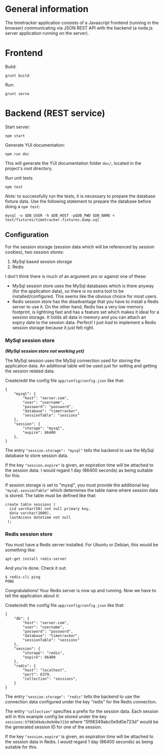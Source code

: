 General information
===================

The timetracker application consists of a Javascript frontend (running in the browser)
communicating via JSON REST API with the backend (a node.js server application running on the server).


Frontend
========

Build:

    grunt build

Run:

    grunt serve


Backend (REST service)
======================

Start server:

    npm start

Generate YUI documentation:

    npm run doc

This will generate the YUI documentation folder `doc/`, located in the project's root directory.

Run unit tests

    npm test

*Note:* to successfully run the tests, it is necessary to prepare the database fixture data.
Use the following statement to prepare the database before doing a `npm test`:

    mysql -u $DB_USER -h $DB_HOST -p$DB_PWD $DB_NAME < test/fixtures/timetracker.fixtures.dump.sql

Configuration
-------------

For the session storage (session data which will be referenced by session cookies), two session stores:

  1. MySql based session storage
  2. Redis

I don't think there is much of an argument pro or against one of these:

* MySql session store uses the MySql databases which is there anyway (for the application data),
so there is no extra tool to be installed/configured. This seems like the obvious choice for most users.
* Redis session store has the disadvantage that you have to install a Redis server to use it.
On the other hand, Redis has a very low memory footprint,
is lightning fast and has a feature set which makes it ideal for a session storage.
It holds all data in memory and you can attach an expiry date to the session data.
Perfect! I just *had* to implement a Redis session storage because it just felt right.

### MySql session store

***(MySql session store not working yet)***

The MySql session uses the MySql connection used for storing the application data.
An additional table will be used just for setting and getting the session related data.

Create/edit the config file `app/config/config.json` like that:

```
{
    "mysql": {
		"host": "server.com",
		"user": "username",
		"password": "password",
		"database": "timetracker",
		"sessionTable": "sessions"
	},
	"session": {
		"storage": "mysql",
		"expire": 86400
	},
}
```

The entry `"session.storage": "mysql"` tells the backend to use the MySql database to store
session data.

If the key `"session.expire"` is given, an expiration time will be attached to the session data.
I would regard 1 day (86400 seconds) as being suitable for this.

If session storage is set to "mysql",  you must provide the additional key `"mysql.sessionTable"` which determines
the table name where session data is stored. The table must be defined like that:

```
create table sessions (
  sid varchar(50) not null primary key,
  data varchar(1000),
  lastAccess datetime not null
 );
```



### Redis session store

You must have a Redis server installed. For Ubuntu or Debian, this would be something like:

    apt-get install redis-server

And you're done. Check it out:

    $ redis-cli ping
    PONG

Congratulations! Your Redis server is now up and running. Now we have to tell the application about it:

Create/edit the config file `app/config/config.json` like that:

```
{
	"db": {
		"host": "server.com",
		"user": "username",
		"password": "password",
		"database": "timetracker",
		"sessionTable": "sessions"
	},
	"session": {
		"storage": "redis",
		"expire": 86400
	},
	"redis": {
		"host": "localhost",
		"port": 6379,
		"collection": "sessions",
	}
}
```

The entry `"session.storage": "redis"` tells the backend to use the connection data
configured under the key "redis" for the Redis connection.

The entry `"collection"` specifies a prefix for the session data.
Each session will in this example config be stored under the key `sessions:5f98349abc0e9d0e723d`
where "5f98349abc0e9d0e723d" would  be the generated session ID for one of the session.

If the key `"session.expire"` is given, an expiration time will be attached to the session data in Redis.
I would regard 1 day (86400 seconds) as being suitable for this.
